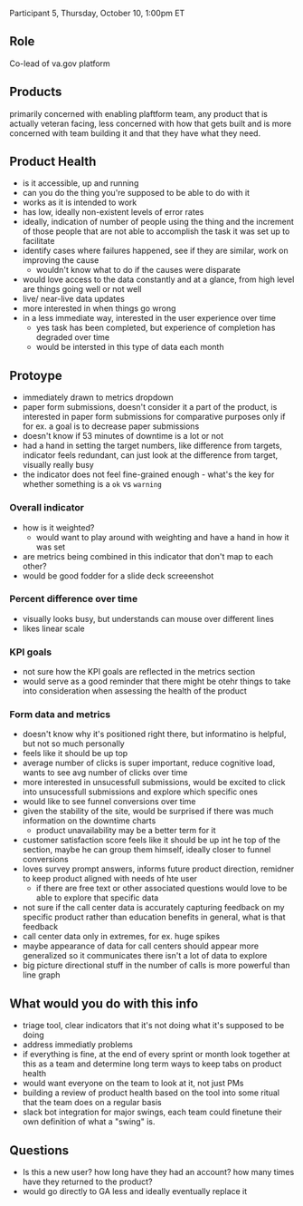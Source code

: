 Participant 5, Thursday, October 10, 1:00pm ET

## Role
Co-lead of va.gov platform

## Products
primarily concerned with enabling plaftform team, any product that is actually veteran facing, less concerned with how that gets built and is more concerned with team building it and that they have what they need.

## Product Health

- is it accessible, up and running
- can you do the thing you're supposed to be able to do with it
- works as it is intended to work
- has low, ideally non-existent levels of error rates
- ideally, indication of number of people using the thing and the increment of those people that are not able to accomplish the task it was set up to facilitate
- identify cases where failures happened, see if they are similar, work on improving the cause
  - wouldn't know what to do if the causes were disparate
- would love access to the data constantly and at a glance, from high level are things going well or not well
- live/ near-live data updates
- more interested in when things go wrong
- in a less immediate way, interested in the user experience over time
  - yes task has been completed, but experience of completion has degraded over time
  - would be intersted in this type of data each month

## Protoype

- immediately drawn to metrics dropdown
- paper form submissions, doesn't consider it a part of the product, is interested in paper form submissions for comparative purposes only if for ex. a goal is to decrease paper submissions
- doesn't know if 53 minutes of downtime is a lot or not
- had a hand in setting the target numbers, like difference from targets, indicator feels redundant, can just look at the difference from target, visually really busy
- the indicator does not feel fine-grained enough - what's the key for whether something is a `ok` vs `warning`

### Overall indicator

- how is it weighted?
  - would want to play around with weighting and have a hand in how it was set
- are metrics being combined in this indicator that don't map to each other?
- would be good fodder for a slide deck screeenshot

### Percent difference over time

- visually looks busy, but understands can mouse over different lines
- likes linear scale

### KPI goals

- not sure how the KPI goals are reflected in the metrics section
- would serve as a good reminder that there might be otehr things to take into consideration when assessing the health of the product

### Form data and metrics

- doesn't know why it's positioned right there, but informatino is helpful, but not so much personally
- feels like it should be up top
- average number of clicks is super important, reduce cognitive load, wants to see avg number of clicks over time
- more interested in unsucessfull submissions, would be excited to click into unsucessfull submissions and explore which specific ones
- would like to see funnel conversions over time
- given the stability of the site, would be surprised if there was much information on the downtime charts
  - product unavailability may be a better term for it
- customer satisfaction score feels like it should be up int he top of the section, maybe he can group them himself, ideally closer to funnel conversions
- loves survey prompt answers, informs future product direction, remidner to keep product aligned with needs of hte user
  - if there are free text or other associated questions would love to be able to explore that specific data
- not sure if the call center data is accurately capturing feedback on my specific product rather than education benefits in general, what is that feedback
- call center data only in extremes, for ex. huge spikes
- maybe appearance of data for call centers should appear more generalized so it communicates there isn't a lot of data to explore
- big picture directional stuff in the number of calls is more powerful than line graph

## What would you do with this info

- triage tool, clear indicators that it's not doing what it's supposed to be doing
- address immediatly problems
- if everything is fine, at the end of every sprint or month look together at this as a team and determine long term ways to keep tabs on product health
- would want everyone on the team to look at it, not just PMs
- building a review of product health based on the tool into some ritual that the team does on a regular basis
- slack bot integration for major swings, each team could finetune their own definition of what a "swing" is.

## Questions

- Is this a new user? how long have they had an account? how many times have they returned to the product?
- would go directly to GA less and ideally eventually replace it


